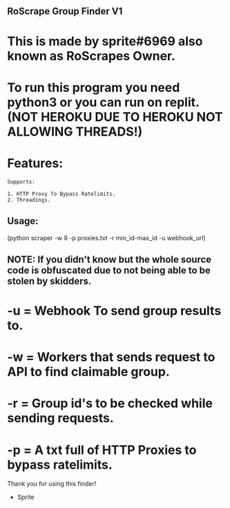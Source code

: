 ## RoScrape Group Finder V1

# This is made by sprite#6969 also known as RoScrapes Owner.

# To run this program you need python3 or you can run on replit. (NOT HEROKU DUE TO HEROKU NOT ALLOWING THREADS!)

# Features:
``` 
Supports:

1. HTTP Proxy To Bypass Ratelimits.
2. Threadings.
```
## Usage:
(python scraper -w 8 -p proxies.txt -r min_id-max_id -u webhook_url)

## NOTE: If you didn't know but the whole source code is obfuscated due to not being able to be stolen by skidders.

# -u = Webhook To send group results to.
# -w = Workers that sends request to API to find claimable group.
# -r = Group id's to be checked while sending requests.
# -p = A txt full of HTTP Proxies to bypass ratelimits.


Thank you for using this finder!
- Sprite
